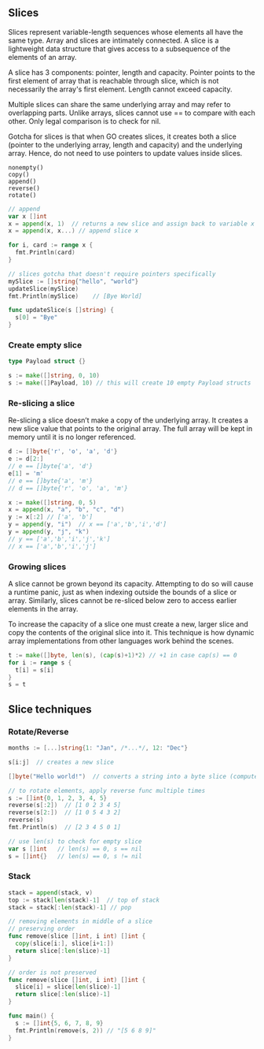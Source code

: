 ## Slices

Slices represent variable-length sequences whose elements all have the same type. Array and slices are intimately connected. A slice is a lightweight data structure that gives access to a subsequence of the elements of an array.

A slice has 3 components: pointer, length and capacity. Pointer points to the first element of array that is reachable through slice, which is not necessarily the array's first element. Length cannot exceed capacity.

Multiple slices can share the same underlying array and may refer to overlapping parts. Unlike arrays, slices cannot use == to compare with each other. Only legal comparison is to check for nil.

Gotcha for slices is that when GO creates slices, it creates both a slice (pointer to the underlying array, length and capacity) and the underlying array. Hence, do not need to use pointers to update values inside slices.

```
nonempty()
copy()
append()
reverse()
rotate()
```

```go
// append
var x []int
x = append(x, 1)  // returns a new slice and assign back to variable x
x = append(x, x...) // append slice x

for i, card := range x {
  fmt.Println(card)
}
```

```go
// slices gotcha that doesn't require pointers specifically
mySlice := []string{"hello", "world"}
updateSlice(mySlice)
fmt.Println(mySlice)	// [Bye World]

func updateSlice(s []string) {
  s[0] = "Bye"
}
```

### Create empty slice

```go
type Payload struct {}

s := make([]string, 0, 10)
s := make([]Payload, 10) // this will create 10 empty Payload structs
```

### Re-slicing a slice

Re-slicing a slice doesn’t make a copy of the underlying array. It creates a new slice value that points to the original array. The full array will be kept in memory until it is no longer referenced.

```go
d := []byte{'r', 'o', 'a', 'd'}
e := d[2:]
// e == []byte{'a', 'd'}
e[1] = 'm'
// e == []byte{'a', 'm'}
// d == []byte{'r', 'o', 'a', 'm'}
```

```go
x := make([]string, 0, 5)
x = append(x, "a", "b", "c", "d")
y := x[:2] // ['a', 'b']
y = append(y, "i")  // x == ['a','b','i','d']
y = append(y, "j", "k")
// y == ['a','b','i','j','k']
// x == ['a','b','i','j']
```

### Growing slices

A slice cannot be grown beyond its capacity. Attempting to do so will cause a runtime panic, just as when indexing outside the bounds of a slice or array. Similarly, slices cannot be re-sliced below zero to access earlier elements in the array.

To increase the capacity of a slice one must create a new, larger slice and copy the contents of the original slice into it. This technique is how dynamic array implementations from other languages work behind the scenes.

```go
t := make([]byte, len(s), (cap(s)+1)*2) // +1 in case cap(s) == 0
for i := range s {
  t[i] = s[i]
}
s = t
```

## Slice techniques

### Rotate/Reverse

```go
months := [...]string{1: "Jan", /*...*/, 12: "Dec"}

s[i:j]  // creates a new slice

[]byte("Hello world!")  // converts a string into a byte slice (computer friendly representation of string)

// to rotate elements, apply reverse func multiple times
s := []int{0, 1, 2, 3, 4, 5}
reverse(s[:2])  // [1 0 2 3 4 5]
reverse(s[2:])  // [1 0 5 4 3 2]
reverse(s)
fmt.Println(s)  // [2 3 4 5 0 1]

// use len(s) to check for empty slice
var s []int   // len(s) == 0, s == nil
s = []int{}   // len(s) == 0, s != nil
```

### Stack

```go
stack = append(stack, v)
top := stack[len(stack)-1]  // top of stack
stack = stack[:len(stack)-1] // pop

// removing elements in middle of a slice
// preserving order
func remove(slice []int, i int) []int {
  copy(slice[i:], slice[i+1:])
  return slice[:len(slice)-1]
}

// order is not preserved
func remove(slice []int, i int) []int {
  slice[i] = slice[len(slice)-1]
  return slice[:len(slice)-1]
}

func main() {
  s := []int{5, 6, 7, 8, 9}
  fmt.Println(remove(s, 2)) // "[5 6 8 9]"
}
```
